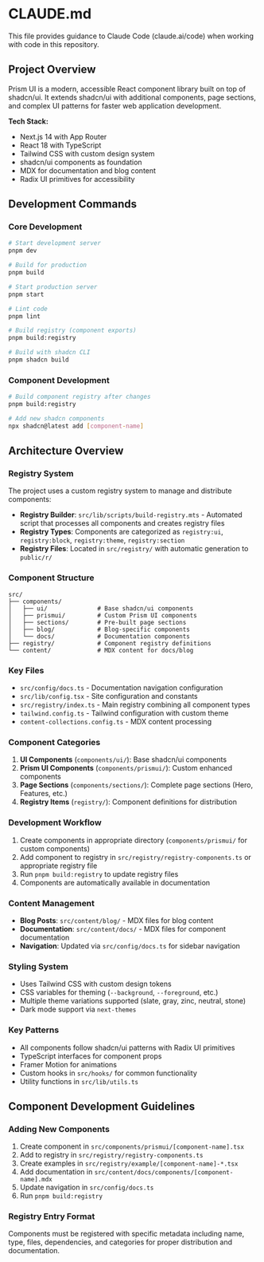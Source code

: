 # CLAUDE.md

This file provides guidance to Claude Code (claude.ai/code) when working with code in this repository.

## Project Overview

Prism UI is a modern, accessible React component library built on top of shadcn/ui. It extends shadcn/ui with additional components, page sections, and complex UI patterns for faster web application development.

**Tech Stack:**
- Next.js 14 with App Router
- React 18 with TypeScript
- Tailwind CSS with custom design system
- shadcn/ui components as foundation
- MDX for documentation and blog content
- Radix UI primitives for accessibility

## Development Commands

### Core Development
```bash
# Start development server
pnpm dev

# Build for production
pnpm build

# Start production server
pnpm start

# Lint code
pnpm lint

# Build registry (component exports)
pnpm build:registry

# Build with shadcn CLI
pnpm shadcn build
```

### Component Development
```bash
# Build component registry after changes
pnpm build:registry

# Add new shadcn components
npx shadcn@latest add [component-name]
```

## Architecture Overview

### Registry System
The project uses a custom registry system to manage and distribute components:

- **Registry Builder**: `src/lib/scripts/build-registry.mts` - Automated script that processes all components and creates registry files
- **Registry Types**: Components are categorized as `registry:ui`, `registry:block`, `registry:theme`, `registry:section`
- **Registry Files**: Located in `src/registry/` with automatic generation to `public/r/`

### Component Structure
```
src/
├── components/
│   ├── ui/              # Base shadcn/ui components
│   ├── prismui/         # Custom Prism UI components
│   ├── sections/        # Pre-built page sections
│   ├── blog/            # Blog-specific components
│   └── docs/            # Documentation components
├── registry/            # Component registry definitions
└── content/             # MDX content for docs/blog
```

### Key Files
- `src/config/docs.ts` - Documentation navigation configuration
- `src/lib/config.tsx` - Site configuration and constants
- `src/registry/index.ts` - Main registry combining all component types
- `tailwind.config.ts` - Tailwind configuration with custom theme
- `content-collections.config.ts` - MDX content processing

### Component Categories
1. **UI Components** (`components/ui/`): Base shadcn/ui components
2. **Prism UI Components** (`components/prismui/`): Custom enhanced components
3. **Page Sections** (`components/sections/`): Complete page sections (Hero, Features, etc.)
4. **Registry Items** (`registry/`): Component definitions for distribution

### Development Workflow
1. Create components in appropriate directory (`components/prismui/` for custom components)
2. Add component to registry in `src/registry/registry-components.ts` or appropriate registry file
3. Run `pnpm build:registry` to update registry files
4. Components are automatically available in documentation

### Content Management
- **Blog Posts**: `src/content/blog/` - MDX files for blog content
- **Documentation**: `src/content/docs/` - MDX files for component documentation
- **Navigation**: Updated via `src/config/docs.ts` for sidebar navigation

### Styling System
- Uses Tailwind CSS with custom design tokens
- CSS variables for theming (`--background`, `--foreground`, etc.)
- Multiple theme variations supported (slate, gray, zinc, neutral, stone)
- Dark mode support via `next-themes`

### Key Patterns
- All components follow shadcn/ui patterns with Radix UI primitives
- TypeScript interfaces for component props
- Framer Motion for animations
- Custom hooks in `src/hooks/` for common functionality
- Utility functions in `src/lib/utils.ts`

## Component Development Guidelines

### Adding New Components
1. Create component in `src/components/prismui/[component-name].tsx`
2. Add to registry in `src/registry/registry-components.ts`
3. Create examples in `src/registry/example/[component-name]-*.tsx`
4. Add documentation in `src/content/docs/components/[component-name].mdx`
5. Update navigation in `src/config/docs.ts`
6. Run `pnpm build:registry`

### Registry Entry Format
Components must be registered with specific metadata including name, type, files, dependencies, and categories for proper distribution and documentation.